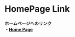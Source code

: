 ﻿<h1>HomePage Link</h1> 

<h4>
ホームページへのリンク <br/>
・<a href="https://eseakisakura.github.io/">Home Page</a><br/>
</h4>
 

